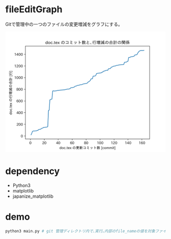 # fileEditGraph

Gitで管理中の一つのファイルの変更増減をグラフにする｡

![デモ画像](https://raw.githubusercontent.com/TakuKitamura/fileEditGraph/master/demo.png "デモ")

# dependency
- Python3
- matplotlib
- japanize_matplotlib

# demo
```sh
python3 main.py # git 管理ディレクトリ内で､実行｡内部のfile_nameの値を対象ファイルパスに書き換える｡
```
